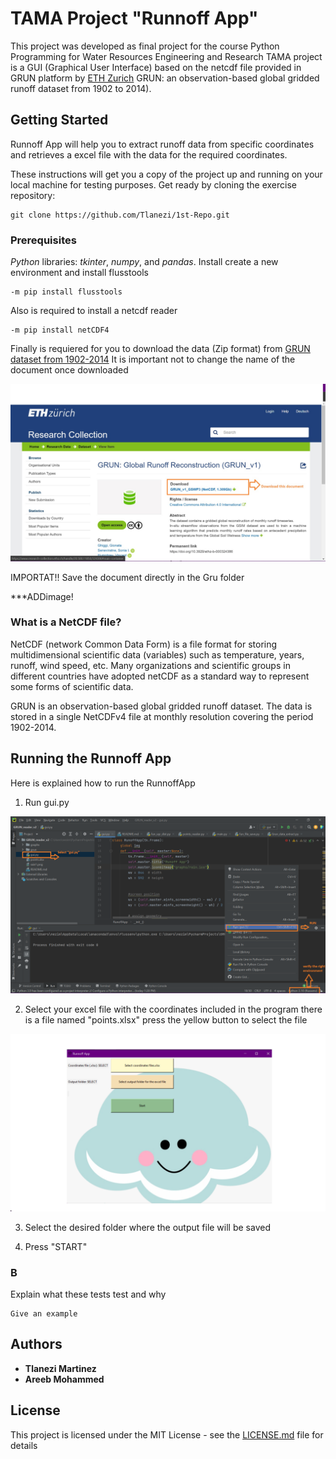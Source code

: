 # TAMA Project "Runnoff App"

This project was developed as final project for the course Python Programming for Water Resources Engineering and Research
TAMA project is a GUI (Graphical User Interface) based on the netcdf file provided in GRUN platform by [ETH Zurich](https://www.research-collection.ethz.ch/handle/20.500.11850/324386)
GRUN: an observation-based global gridded runoff dataset from 1902 to 2014).       


## Getting Started
Runnoff App will help you to extract runoff data from specific coordinates and retrieves a excel file with the data for the required coordinates.

These instructions will get you a copy of the project up and running on your local machine for testing purposes. 
Get ready by cloning the exercise repository:

```
git clone https://github.com/Tlanezi/1st-Repo.git
```                                 

### Prerequisites
*Python* libraries: *tkinter*, *numpy*, and *pandas*.
Install create a new environment and install flusstools

```
-m pip install flusstools
```

Also is required to install a netcdf reader

```
-m pip install netCDF4
```

Finally is requiered for you to download the data (Zip format) from [GRUN dataset from 1902-2014](https://www.research-collection.ethz.ch/handle/20.500.11850/324386)
It is important not to change the name of the document once downloaded

![git](https://github.com/Tlanezi/netCDF-Project/blob/a0ce7fa0444301056260bcfa5df83bc9bf5c7afc/ETH.png)

IMPORTAT!! 
Save the document directly in the Gru folder

***ADDimage!

### What is a NetCDF file?

NetCDF (network Common Data Form) is a file format for storing multidimensional scientific data (variables) such as temperature, years, runoff, wind speed, etc.
Many organizations and scientific groups in different countries have adopted netCDF as a standard way to represent some forms of scientific data.

GRUN is an observation-based global gridded runoff dataset. The data is stored in a single NetCDFv4 file at monthly resolution covering the period 1902-2014. 


## Running the Runnoff App

Here is explained how to run the RunnoffApp

1) Run gui.py

![](https://github.com/Tlanezi/netCDF-Project/blob/6c94ac9257e5323ea56fdf1608e57410ceb61058/gui.png)

2) Select your excel file with the coordinates
included in the program there is a file named "points.xlsx"
press the yellow button to select the file

![](https://github.com/Tlanezi/netCDF-Project/blob/97bbe0681d83af8ef594883f1685ab5c70164062/runnoffapp.png)

3) Select the desired folder where the output file will be saved  

4) Press "START"




### B

Explain what these tests test and why

```
Give an example
```


## Authors

* **Tlanezi Martinez**  
* **Areeb Mohammed**



## License

This project is licensed under the MIT License - see the [LICENSE.md](LICENSE.md) file for details




